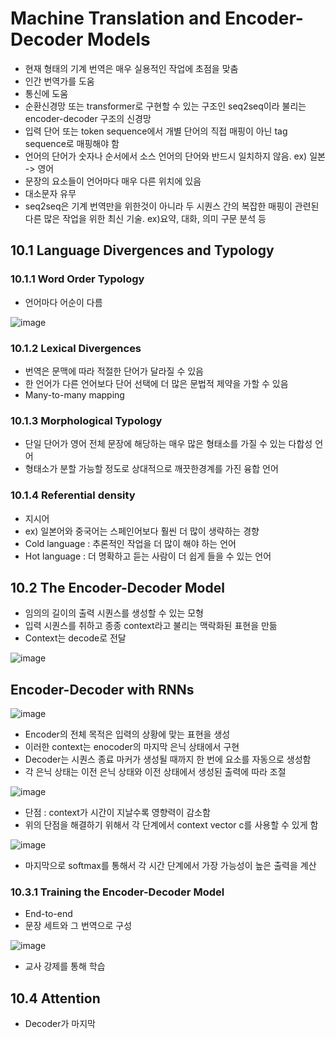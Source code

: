 # Machine Translation and Encoder-Decoder Models

- 현재 형태의 기계 번역은 매우 실용적인 작업에 초점을 맞춤
- 인간 번역가를 도움
- 통신에 도움
- 순환신경망 또는 transformer로 구현할 수 있는 구조인 seq2seq이라 불리는 encoder-decoder 구조의 신경망
- 입력 단어 또는 token sequence에서 개별 단어의 직접 매핑이 아닌 tag sequence로 매핑해야 함
- 언어의 단어가 숫자나 순서에서 소스 언어의 단어와 반드시 일치하지 않음. ex) 일본 -> 영어
- 문장의 요소들이 언어마다 매우 다른 위치에 있음
- 대소문자 유무
- seq2seq은 기계 번역만을 위한것이 아니라 두 시퀀스 간의 복잡한 매핑이 관련된 다른 많은 작업을 위한 최신 기술. ex)요약, 대화, 의미 구문 분석 등

## 10.1 Language Divergences and Typology

### 10.1.1 Word Order Typology

- 언어마다 어순이 다름

![image](https://user-images.githubusercontent.com/80622859/204005853-514d9989-e843-4e2e-86a0-b99f6b2cd55f.png)

### 10.1.2 Lexical Divergences

- 번역은 문맥에 따라 적절한 단어가 달라질 수 있음
- 한 언어가 다른 언어보다 단어 선택에 더 많은 문법적 제약을 가할 수 있음
- Many-to-many mapping

### 10.1.3 Morphological Typology

- 단일 단어가 영어 전체 문장에 해당하는 매우 많은 형태소를 가질 수 있는 다합성 언어
- 형태소가 분할 가능할 정도로 상대적으로 깨끗한경계를 가진 융합 언어

### 10.1.4 Referential density

- 지시어 
- ex) 일본어와 중국어는 스페인어보다 훨씬 더 많이 생략하는 경향
- Cold language : 추론적인 작업을 더 많이 해야 하는 언어
- Hot language : 더 명확하고 듣는 사람이 더 쉽게 들을 수 있는 언어

## 10.2 The Encoder-Decoder Model

- 임의의 길이의 출력 시퀀스를 생성할 수 있는 모형
- 입력 시퀀스를 취하고 종종 context라고 불리는 맥락화된 표현을 만듦
- Context는 decode로 전달

![image](https://user-images.githubusercontent.com/80622859/204006577-913f49f1-70cf-459a-9e88-148a2998aa24.png)

## Encoder-Decoder with RNNs

![image](https://user-images.githubusercontent.com/80622859/204006825-b1afddc0-cd02-43ec-968f-b268720dfc6b.png)

- Encoder의 전체 목적은 입력의 상황에 맞는 표현을 생성
- 이러한 context는 enocoder의 마지막 은닉 상태에서 구현
- Decoder는 시퀀스 종료 마커가 생성될 때까지 한 번에 요소를 자동으로 생성함
- 각 은닉 상태는 이전 은닉 상태와 이전 상태에서 생성된 출력에 따라 조절

![image](https://user-images.githubusercontent.com/80622859/204007114-b3c7f5f6-7db3-492a-97de-a5c212b8a48a.png)

- 단점 : context가 시간이 지날수록 영향력이 감소함
- 위의 단점을 해결하기 위해서 각 단계에서 context vector c를 사용할 수 있게 함

![image](https://user-images.githubusercontent.com/80622859/204007195-c416633d-b4db-40aa-91e7-ee8e1d01848e.png)

- 마지막으로 softmax를 통해서 각 시간 단계에서 가장 가능성이 높은 출력을 계산

### 10.3.1 Training the Encoder-Decoder Model

- End-to-end
- 문장 세트와 그 번역으로 구성

![image](https://user-images.githubusercontent.com/80622859/204007408-409aa33c-da56-49af-aef8-0e58be3f6017.png)

- 교사 강제를 통해 학습

## 10.4 Attention

- Decoder가 마지막 
